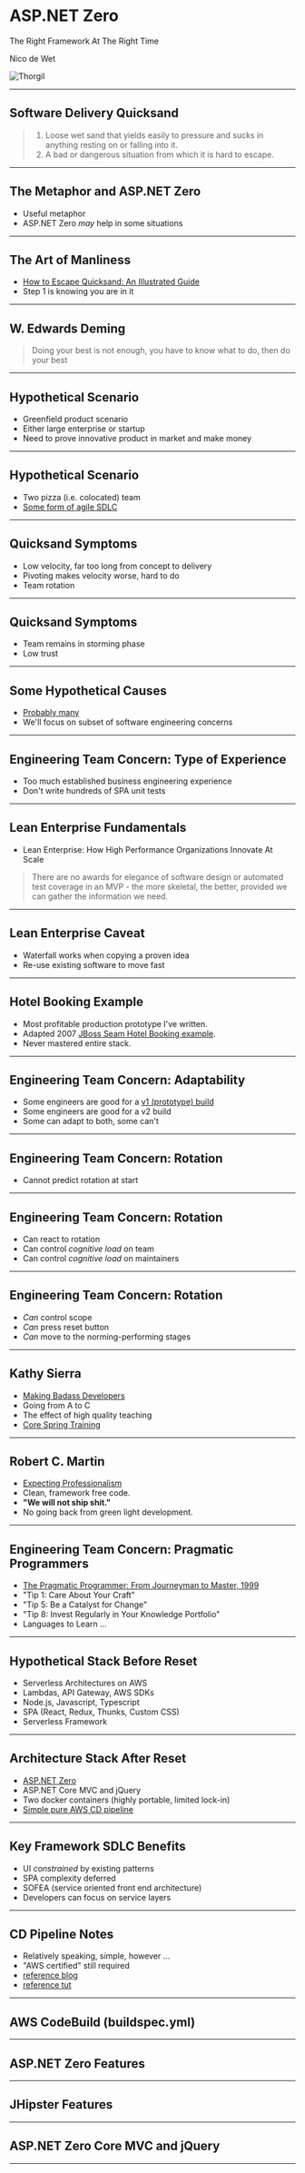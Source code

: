 # ASP.NET Zero

The Right Framework At The Right Time

Nico de Wet

![Thorgil](http://www.thorgil.com/thorgil.png)

---

## Software Delivery Quicksand

> 1. Loose wet sand that yields easily to pressure and sucks in anything resting on or falling into it.
> 2. A bad or dangerous situation from which it is hard to escape.

---

## The Metaphor and ASP.NET Zero

- Useful metaphor
- ASP.NET Zero *may* help in some situations

---

## The Art of Manliness

- [How to Escape Quicksand: An Illustrated Guide](https://www.artofmanliness.com/articles/how-to-escape-quicksand-an-illustrated-guide/)
- Step 1 is knowing you are in it

---

## W. Edwards Deming

> Doing your best is not enough, you have to know what to do, then
> do your best

---

## Hypothetical Scenario

- Greenfield product scenario
- Either large enterprise or startup
- Need to prove innovative product in market and make money

---

## Hypothetical Scenario

- Two pizza (i.e. colocated) team
- [Some form of agile SDLC](https://youtu.be/l1wKO3rID9g)

--- 

## Quicksand Symptoms

- Low velocity, far too long from concept to delivery
- Pivoting makes velocity worse, hard to do
- Team rotation

--- 

## Quicksand Symptoms

- Team remains in storming phase
- Low trust

--- 

## Some Hypothetical Causes

- [Probably many](https://svpg.com/top-10-reasons-for-slow-velocity/)
- We'll focus on subset of software engineering concerns

---

## Engineering Team Concern: Type of Experience

- Too much established business engineering experience
- Don't write hundreds of SPA unit tests

---

## Lean Enterprise Fundamentals

- Lean Enterprise: How High Performance Organizations Innovate At Scale

> There are no awards for elegance of software design or automated test coverage
> in an MVP - the more skeletal, the better, provided we can gather the
> information we need.

---

## Lean Enterprise Caveat

- Waterfall works when copying a proven idea
- Re-use existing software to move fast

---

## Hotel Booking Example

- Most profitable production prototype I've written.
- Adapted 2007 [JBoss Seam Hotel Booking example](https://access.redhat.com/documentation/en-US/JBoss_Enterprise_Web_Platform/5/html/Seam_Reference_Guide/booking.html).
- Never mastered entire stack.

---

## Engineering Team Concern: Adaptability

- Some engineers are good for a [v1 (prototype) build](https://queue.acm.org/detail.cfm?id=2841311)
- Some engineers are good for a v2 build
- Some can adapt to both, some can't

---

## Engineering Team Concern: Rotation

- Cannot predict rotation at start

---

## Engineering Team Concern: Rotation

- Can react to rotation
- Can control *cognitive load* on team
- Can control *cognitive load* on maintainers

---

## Engineering Team Concern: Rotation

- *Can* control scope
- *Can* press reset button
- *Can* move to the norming-performing stages

---

## Kathy Sierra

- [Making Badass Developers](https://youtu.be/FKTxC9pl-WM)
- Going from A to C
- The effect of high quality teaching
- [Core Spring Training](https://pivotal.io/training/courses/core-spring-training)

---

## Robert C. Martin

- [Expecting Professionalism](https://youtu.be/NsNC47mdi4E) 
- Clean, framework free code.
- **"We will not ship shit."**
- No going back from green light development.

---

## Engineering Team Concern: Pragmatic Programmers

- [The Pragmatic Programmer: From Journeyman to Master, 1999](https://www.amazon.com/Pragmatic-Programmer-Journeyman-Master/dp/020161622X)
- "Tip 1: Care About Your Craft"
- "Tip 5: Be a Catalyst for Change"
- "Tip 8: Invest Regularly in Your Knowledge Portfolio"
- Languages to Learn ...

---

## Hypothetical Stack Before Reset

- Serverless Architectures on AWS
- Lambdas, API Gateway, AWS SDKs
- Node.js, Javascript, Typescript
- SPA (React, Redux, Thunks, Custom CSS)
- Serverless Framework

---

## Architecture Stack After Reset

- [ASP.NET Zero](https://aspnetzero.com/)
- ASP.NET Core MVC and jQuery
- Two docker containers (highly portable, limited lock-in)
- [Simple pure AWS CD pipeline](https://github.com/awslabs/ecs-refarch-continuous-deployment)

---

## Key Framework SDLC Benefits

- UI *constrained* by existing patterns
- SPA complexity deferred
- SOFEA (service oriented front end architecture)
- Developers can focus on service layers

---

## CD Pipeline Notes

- Relatively speaking, simple, however ...
- "AWS certified" still required
- [reference blog](https://aws.amazon.com/blogs/compute/set-up-a-continuous-delivery-pipeline-for-containers-using-aws-codepipeline-and-amazon-ecs/)
- [reference tut](https://docs.aws.amazon.com/AmazonECS/latest/developerguide/ecs-cd-pipeline.html)

--- 

## AWS CodeBuild (buildspec.yml)

---

## ASP.NET Zero Features

---

## JHipster Features

---

## ASP.NET Zero Core MVC and jQuery

---